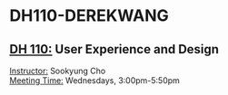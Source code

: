 # DH110-DEREKWANG
## <ins> DH 110:</ins> User Experience and Design <br>
<ins> Instructor:</ins> Sookyung Cho <br>
<ins> Meeting Time:</ins> Wednesdays, 3:00pm-5:50pm <br>
